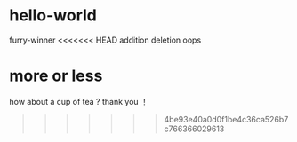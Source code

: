# hello-world
furry-winner
<<<<<<< HEAD
addition
deletion
oops


more or less
=======
how about a cup of tea ?
thank you ！
>>>>>>> 4be93e40a0d0f1be4c36ca526b7c766366029613
